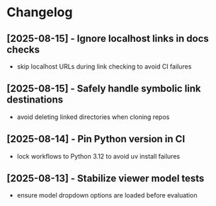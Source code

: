 # Changelog

## [2025-08-15] - Ignore localhost links in docs checks
- skip localhost URLs during link checking to avoid CI failures

## [2025-08-15] - Safely handle symbolic link destinations
- avoid deleting linked directories when cloning repos

## [2025-08-14] - Pin Python version in CI
- lock workflows to Python 3.12 to avoid uv install failures

## [2025-08-13] - Stabilize viewer model tests
- ensure model dropdown options are loaded before evaluation

